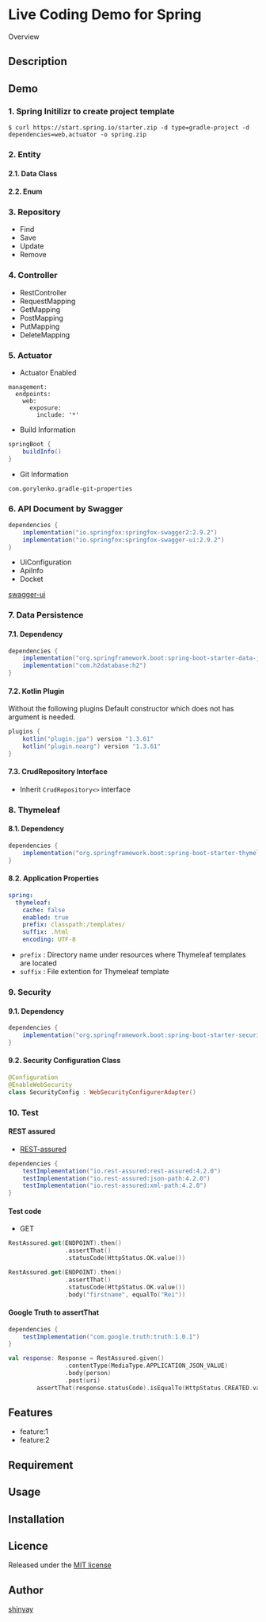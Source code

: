 # Live Coding Demo for Spring

Overview

## Description

## Demo

### 1. Spring Initilizr to create project template

```
$ curl https://start.spring.io/starter.zip -d type=gradle-project -d dependencies=web,actuator -o spring.zip
```

### 2. Entity
#### 2.1. Data Class
#### 2.2. Enum

### 3. Repository
- Find
- Save
- Update
- Remove

### 4. Controller
- RestController
- RequestMapping
- GetMapping
- PostMapping
- PutMapping
- DeleteMapping

### 5. Actuator
- Actuator Enabled
```
management:
  endpoints:
    web:
      exposure:
        include: '*'
```

- Build Information
```gradle
springBoot {
	buildInfo()
}
```

- Git Information
```
com.gorylenko.gradle-git-properties
```

### 6. API Document by Swagger

```gradle
dependencies {
	implementation("io.springfox:springfox-swagger2:2.9.2")
	implementation("io.springfox:springfox-swagger-ui:2.9.2")
}
```

- UiConfiguration
- ApiInfo
- Docket

[swagger-ui](http://localhost:8080/swagger-ui.html)

### 7. Data Persistence

#### 7.1. Dependency
```gradle
dependencies {
	implementation("org.springframework.boot:spring-boot-starter-data-jpa")
	implementation("com.h2database:h2")
}
```

#### 7.2. Kotlin Plugin
Without the following plugins Default constructor which does not has argument is needed.

```gradle
plugins {
	kotlin("plugin.jpa") version "1.3.61"
	kotlin("plugin.noarg") version "1.3.61"
}
```

#### 7.3. CrudRepository Interface
- Inherit `CrudRepository<>` interface

### 8. Thymeleaf
#### 8.1. Dependency
```gradle
dependencies {
	implementation("org.springframework.boot:spring-boot-starter-thymeleaf")
}
```

#### 8.2. Application Properties
```yaml
spring:
  thymeleaf:
    cache: false
    enabled: true
    prefix: classpath:/templates/
    suffix: .html
    encoding: UTF-8
```

- `prefix` : Directory name under resources where Thymeleaf templates are located
- `suffix` : File extention for Thymeleaf template

### 9. Security
#### 9.1. Dependency
```gradle
dependencies {
	implementation("org.springframework.boot:spring-boot-starter-security")
}
```

#### 9.2. Security Configuration Class
```kotlin
@Configuration
@EnableWebSecurity
class SecurityConfig : WebSecurityConfigurerAdapter()
```

### 10. Test
#### REST assured
- [REST-assured](http://rest-assured.io)

```gradle
dependencies {
	testImplementation("io.rest-assured:rest-assured:4.2.0")
	testImplementation("io.rest-assured:json-path:4.2.0")
	testImplementation("io.rest-assured:xml-path:4.2.0")
}
```

#### Test code
- GET
```kotlin
RestAssured.get(ENDPOINT).then()
				.assertThat()
				.statusCode(HttpStatus.OK.value())
```

```kotlin
RestAssured.get(ENDPOINT).then()
				.assertThat()
				.statusCode(HttpStatus.OK.value())
				.body("firstname", equalTo("Rei"))
```

#### Google Truth to assertThat

```gradle
dependencies {
	testImplementation("com.google.truth:truth:1.0.1")
}
```

```kotlin
val response: Response = RestAssured.given()
				.contentType(MediaType.APPLICATION_JSON_VALUE)
				.body(person)
				.post(uri)
		assertThat(response.statusCode).isEqualTo(HttpStatus.CREATED.value())
```

## Features

- feature:1
- feature:2

## Requirement

## Usage

## Installation

## Licence

Released under the [MIT license](https://gist.githubusercontent.com/shinyay/56e54ee4c0e22db8211e05e70a63247e/raw/34c6fdd50d54aa8e23560c296424aeb61599aa71/LICENSE)

## Author

[shinyay](https://github.com/shinyay)
